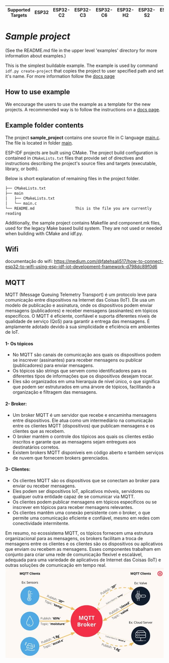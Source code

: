 | Supported Targets | ESP32 | ESP32-C2 | ESP32-C3 | ESP32-C6 | ESP32-H2 | ESP32-S2 | ESP32-S3 |
| ----------------- | ----- | -------- | -------- | -------- | -------- | -------- | -------- |

# _Sample project_

(See the README.md file in the upper level 'examples' directory for more information about examples.)

This is the simplest buildable example. The example is used by command `idf.py create-project`
that copies the project to user specified path and set it's name. For more information follow the [docs page](https://docs.espressif.com/projects/esp-idf/en/latest/api-guides/build-system.html#start-a-new-project)



## How to use example
We encourage the users to use the example as a template for the new projects.
A recommended way is to follow the instructions on a [docs page](https://docs.espressif.com/projects/esp-idf/en/latest/api-guides/build-system.html#start-a-new-project).

## Example folder contents

The project **sample_project** contains one source file in C language [main.c](main/main.c). The file is located in folder [main](main).

ESP-IDF projects are built using CMake. The project build configuration is contained in `CMakeLists.txt`
files that provide set of directives and instructions describing the project's source files and targets
(executable, library, or both). 

Below is short explanation of remaining files in the project folder.

```
├── CMakeLists.txt
├── main
│   ├── CMakeLists.txt
│   └── main.c
└── README.md                  This is the file you are currently reading
```
Additionally, the sample project contains Makefile and component.mk files, used for the legacy Make based build system. 
They are not used or needed when building with CMake and idf.py.

## Wifi 
documentação do wifi: https://medium.com/@fatehsali517/how-to-connect-esp32-to-wifi-using-esp-idf-iot-development-framework-d798dc89f0d6

## MQTT

MQTT (Message Queuing Telemetry Transport) é um protocolo leve para comunicação entre dispositivos na Internet das Coisas (IoT). Ele usa um modelo de publicação e assinatura, onde os dispositivos podem enviar mensagens (publicadores) e receber mensagens (assinantes) em tópicos específicos. O MQTT é eficiente, confiável e suporta diferentes níveis de qualidade de serviço (QoS) para garantir a entrega das mensagens. É amplamente adotado devido à sua simplicidade e eficiência em ambientes de IoT.
#### 1- Os tópicos
 - No MQTT são canais de comunicação aos quais os dispositivos podem se inscrever (assinantes) para receber mensagens ou publicar (publicadores) para enviar mensagens.
- Os tópicos são strings que servem como identificadores para os diferentes tipos de informações que os dispositivos desejam trocar.
- Eles são organizados em uma hierarquia de nível único, o que significa que podem ser estruturados em uma árvore de tópicos, facilitando a organização e filtragem das mensagens.
#### 2- Broker:

- Um broker MQTT é um servidor que recebe e encaminha mensagens entre dispositivos.
Ele atua como um intermediário na comunicação entre os clientes MQTT (dispositivos) que publicam mensagens e os clientes que as recebem.
- O broker mantém o controle dos tópicos aos quais os clientes estão inscritos e garante que as mensagens sejam entregues aos destinatários corretos.
- Existem brokers MQTT disponíveis em código aberto e também serviços de nuvem que fornecem brokers gerenciados.
#### 3- Clientes:

- Os clientes MQTT são os dispositivos que se conectam ao broker para enviar ou receber mensagens.
- Eles podem ser dispositivos IoT, aplicativos móveis, servidores ou qualquer outra entidade capaz de se comunicar via MQTT.
- Os clientes podem publicar mensagens em tópicos específicos ou se inscrever em tópicos para receber mensagens relevantes.
- Os clientes mantêm uma conexão persistente com o broker, o que permite uma comunicação eficiente e confiável, mesmo em redes com conectividade intermitente.
  

Em resumo, no ecossistema MQTT, os tópicos fornecem uma estrutura organizacional para as mensagens, os brokers facilitam a troca de mensagens entre os clientes e os clientes são os dispositivos ou aplicativos que enviam ou recebem as mensagens. Esses componentes trabalham em conjunto para criar uma rede de comunicação flexível e escalável, adequada para uma variedade de aplicativos de Internet das Coisas (IoT) e outras soluções de comunicação em tempo real.
![Exemplo](imagens/WhatsApp%20Image%202024-02-26%20at%2014.52.35.jpeg)


